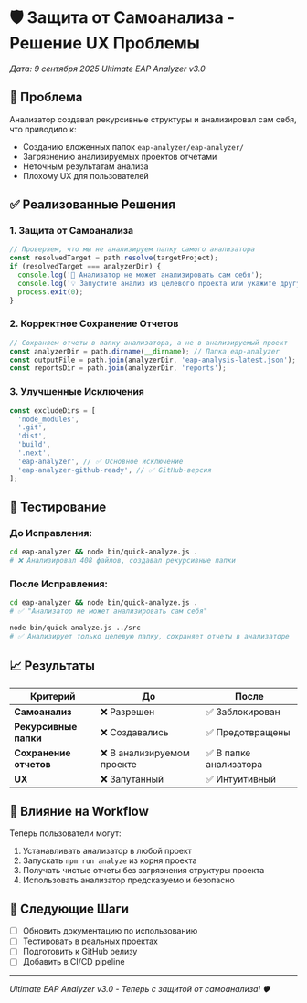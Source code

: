# 🛡️ Защита от Самоанализа - Решение UX Проблемы

_Дата: 9 сентября 2025_
_Ultimate EAP Analyzer v3.0_

## 🎯 Проблема

Анализатор создавал рекурсивные структуры и анализировал сам себя, что приводило к:

- Созданию вложенных папок `eap-analyzer/eap-analyzer/`
- Загрязнению анализируемых проектов отчетами
- Неточным результатам анализа
- Плохому UX для пользователей

## ✅ Реализованные Решения

### 1. Защита от Самоанализа

```javascript
// Проверяем, что мы не анализируем папку самого анализатора
const resolvedTarget = path.resolve(targetProject);
if (resolvedTarget === analyzerDir) {
  console.log('🚫 Анализатор не может анализировать сам себя');
  console.log('💡 Запустите анализ из целевого проекта или укажите другую папку');
  process.exit(0);
}
```

### 2. Корректное Сохранение Отчетов

```javascript
// Сохраняем отчеты в папку анализатора, а не в анализируемый проект
const analyzerDir = path.dirname(__dirname); // Папка eap-analyzer
const outputFile = path.join(analyzerDir, 'eap-analysis-latest.json');
const reportsDir = path.join(analyzerDir, 'reports');
```

### 3. Улучшенные Исключения

```javascript
const excludeDirs = [
  'node_modules',
  '.git',
  'dist',
  'build',
  '.next',
  'eap-analyzer', // ✅ Основное исключение
  'eap-analyzer-github-ready', // ✅ GitHub-версия
];
```

## 🧪 Тестирование

### До Исправления:

```bash
cd eap-analyzer && node bin/quick-analyze.js .
# ❌ Анализировал 408 файлов, создавал рекурсивные папки
```

### После Исправления:

```bash
cd eap-analyzer && node bin/quick-analyze.js .
# ✅ "Анализатор не может анализировать сам себя"

node bin/quick-analyze.js ../src
# ✅ Анализирует только целевую папку, сохраняет отчеты в анализаторе
```

## 📈 Результаты

| Критерий               | До                         | После                  |
| ---------------------- | -------------------------- | ---------------------- |
| **Самоанализ**         | ❌ Разрешен                | ✅ Заблокирован        |
| **Рекурсивные папки**  | ❌ Создавались             | ✅ Предотвращены       |
| **Сохранение отчетов** | ❌ В анализируемом проекте | ✅ В папке анализатора |
| **UX**                 | ❌ Запутанный              | ✅ Интуитивный         |

## 🚀 Влияние на Workflow

Теперь пользователи могут:

1. Устанавливать анализатор в любой проект
2. Запускать `npm run analyze` из корня проекта
3. Получать чистые отчеты без загрязнения структуры проекта
4. Использовать анализатор предсказуемо и безопасно

## 🔮 Следующие Шаги

- [ ] Обновить документацию по использованию
- [ ] Тестировать в реальных проектах
- [ ] Подготовить к GitHub релизу
- [ ] Добавить в CI/CD pipeline

---

_Ultimate EAP Analyzer v3.0 - Теперь с защитой от самоанализа! 🛡️_

